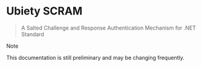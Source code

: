 # Ubiety SCRAM

> A Salted Challenge and Response Authentication Mechanism for .NET Standard

> [!NOTE]
> This documentation is still preliminary and may be changing frequently.
